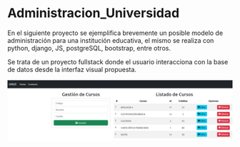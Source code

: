 # Administracion_Universidad

En el siguiente proyecto se ejemplifica brevemente un posible modelo de administración para una institución educativa, el mismo se realiza con python, django, JS, postgreSQL, bootstrap, entre otros.

Se trata de un proyecto fullstack donde el usuario interacciona con la base de datos desde la interfaz visual propuesta.

![portada](imgs/imagen.png)
